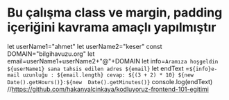 # Bu çalışma class ve margin, padding içeriğini kavrama amaçlı yapılmıştır
let userName1="ahmet"
let userName2="keser"
const DOMAIN="bilgihavuzu.org"
let email=userName1+userName2+"@"+DOMAIN
let info=`
Aramıza hoşgeldin ${userName1}
sana tahsis edilen adres ${email}
`
let endText =`
${info}e-mail uzunluğu : ${email.length} cevap: ${(3 + 2) * 10}
${new Date().getHours()}:${new  Date().getMinutes()}
`
console.log(endText)
//https://github.com/hakanyalcinkaya/kodluyoruz-frontend-101-egitimi
